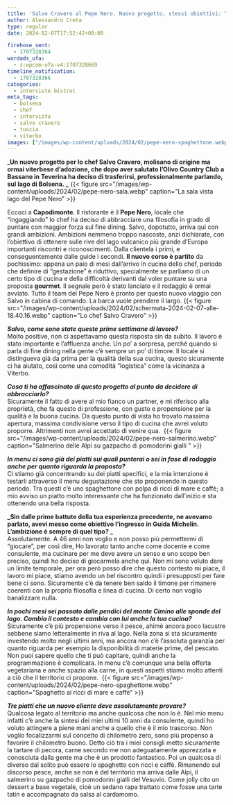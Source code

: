 ```yaml
---
title: 'Salvo Cravero al Pepe Nero. Nuovo progetto, stessi obiettivi: “Qui con grandi ambizioni”'
author: Alessandro Creta
type: regular
date: 2024-02-07T17:52:42+00:00

firehose_sent:
  - 1707328364
wordads_ufa:
  - s:wpcom-ufa-v4:1707328669
timeline_notification:
  - 1707328366
categories:
  - interviste bistrot
meta_tags:
  - bolsena
  - chef
  - intervista
  - salvo cravero
  - tuscia
  - viterbo
images: ["/images/wp-content/uploads/2024/02/pepe-nero-spaghettone.webp"]
---
```

**_Un nuovo progetto per lo chef Salvo Cravero, molisano di origine ma ormai viterbese d’adozione, che dopo aver salutato l’Olivo Country Club a Bassano in Teverina ha deciso di trasferirsi, professionalmente parlando, sul lago di Bolsena. _**
{{< figure src="/images/wp-content/uploads/2024/02/pepe-nero-sala.webp" caption="La sala vista lago del Pepe Nero" >}}
 

Eccoci a **Capodimonte**. Il ristorante è il **Pepe Nero**, locale che “ingaggiando” lo chef ha deciso di abbracciare una filosofia in grado di puntare con maggior forza sul fine dining. Salvo, dopotutto, arriva qui con grandi ambizioni. Ambizioni nemmeno troppo nascoste, anzi dichiarate, con l’obiettivo di ottenere sulle rive del lago vulcanico più grande d&#8217;Europa importanti riscontri e riconoscimenti. Dalla clientela i primi, e conseguentemente dalle guide i secondi. **Il nuovo corso è partito** da pochissimo: appena un paio di mesi dall’arrivo in cucina dello chef, periodo che definire di “gestazione” è riduttivo, specialmente se parliamo di un certo tipo di cucina e della difficoltà derivanti dal voler puntare su una proposta **gourmet**. Il segnale però è stato lanciato e il rodaggio è ormai avviato. Tutto il team del Pepe Nero è pronto per questo nuovo viaggio con Salvo in cabina di comando. La barca vuole prendere il largo.
{{< figure src="/images/wp-content/uploads/2024/02/schermata-2024-02-07-alle-18.40.16.webp" caption="Lo chef Salvo Cravero" >}}
 

**_Salvo, come sono state queste prime settimane di lavoro?_**  
Molto positive, non ci aspettavamo questa risposta sin da subito. Il lavoro è stato importante e l’affluenza anche. Un po’ a sorpresa, perché quando si parla di fine dining nella gente c’è sempre un po’ di timore. Il locale si distingueva già da prima per la qualità della sua cucina, questo sicuramente ci ha aiutato, così come una comodità “logistica” come la vicinanza a Viterbo. 

**_Cosa ti ha affascinato di questo progetto al punto da decidere di abbracciarlo?_**  
Sicuramente il fatto di avere al mio fianco un partner, e mi riferisco alla proprietà, che fa questo di professione, con gusto e propensione per la qualità e la buona cucina. Da questo punto di vista ho trovato massima apertura, massima condivisione verso il tipo di cucina che avrei voluto proporre. Altrimenti non avrei accettato di venire qua. 
{{< figure src="/images/wp-content/uploads/2024/02/pepe-nero-salmerino.webp" caption="Salmerino delle Alpi su gazpacho di pomodorini gialli " >}}
 

**_In menu ci sono già dei piatti sui quali punterai o sei in fase di rodaggio anche per quanto riguarda la proposta?_**  
Ci stiamo già concentrando su dei piatti specifici, e la mia intenzione è testarli attraverso il menu degustazione che sto proponendo in questo periodo. Tra questi c’è uno spaghettone con polpa di ricci di mare e caffè; a mio avviso un piatto molto interessante che ha funzionato dall’inizio e sta ottenendo una bella risposta. 

**_Sin dalle prime battute della tua esperienza precedente, ne avevamo parlato, avevi messo come obiettivo l’ingresso in Guida Michelin. L’ambizione è sempre di quel tipo? _**  
Assolutamente. A 46 anni non voglio e non posso più permettermi di “giocare”, per così dire, Ho lavorato tanto anche come docente e come consulente, ma cucinare per me deve avere un senso e uno scopo ben preciso, quindi ho deciso di giocarmela anche qui. Non mi sono voluto dare un limite temporale, per ora però posso dire che questo contesto mi piace, il lavoro mi piace, stiamo avendo un bel riscontro quindi i presupposti per fare bene ci sono. Sicuramente c’è da tenere ben saldo il timone per rimanere coerenti con la propria filosofia e linea di cucina. Di certo non voglio banalizzare nulla.

**_In pochi mesi sei passato dalle pendici del monte Cimino alle sponde del lago. Cambia il contesto e cambia con lui anche la tua cucina?_**  
Sicuramente c’è più propensione verso il pesce, ahimè ancora poco lacustre sebbene siamo letteralmente in riva al lago. Nella zona si sta sicuramente investendo molto negli ultimi anni, ma ancora non c’è l’assoluta garanzia per quanto riguarda per esempio la disponibilità di materie prime, del pescato. Non puoi sapere quello che ti può capitare, quindi anche la programmazione è complicata. In menu c&#8217;è comunque una bella offerta vegetariana e anche spazio alla carne, in questi aspetti stiamo molto attenti a ciò che il territorio ci propone. 
{{< figure src="/images/wp-content/uploads/2024/02/pepe-nero-spaghettone.webp" caption="Spaghetto ai ricci di mare e caffè" >}}
 

**_Tre piatti che un nuovo cliente deve assolutamente provare?_**  
Qualcosa legato al territorio ma anche qualcosa che non lo è. Nel mio menu infatti c’è anche la sintesi dei miei ultimi 10 anni da consulente, quindi ho voluto attingere a piene mani anche a quello che è il mio trascorso. Non voglio focalizzarmi sul concetto di chilometro zero, sono più propenso a favorire il chilometro buono. Detto ciò tra i miei consigli metto sicuramente la tartare di pecora, carne secondo me non adeguatamente apprezzata e conosciuta dalla gente ma che è un prodotto fantastico. Poi un qualcosa di diverso dal solito può essere lo spaghetto con ricci e caffè. Rimanendo sul discorso pesce, anche se non è del territorio ma arriva dalle Alpi, il salmerino su gazpacho di pomodorini gialli del Vesuvio. Come jolly cito un dessert a base vegetale, cioè un sedano rapa trattato come fosse una tarte tatin e accompagnato da salsa al cardamomo. 